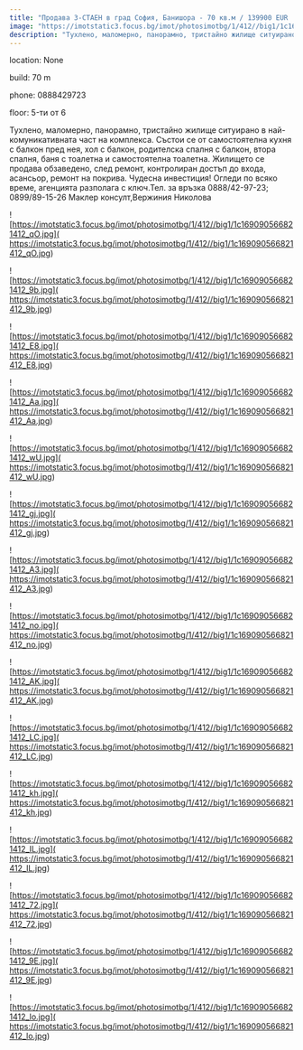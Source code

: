 ```yaml
---
title: "Продава 3-СТАЕН в град София, Банишора - 70 кв.м / 139900 EUR :: imot.bg Обява"
image: "https://imotstatic3.focus.bg/imot/photosimotbg/1/412//big1/1c169090566821412_UY.jpg"
description: "Тухлено, маломерно, панорамно, тристайно жилище ситуирано в най-комуникативната част на комплекса. Състои се от самостоятелна кухня с балкон пред нея, хол с балкон, родителска спалня с балкон, втора спалня, баня с тоалетна и самостоятелна тоалетна. Жилището се продава обзаведено, след ремонт, контролиран достъп до входа, асансьор, ремонт на покрива. Чудесна инвестиция! Огледи по всяко време, агенцията разполага с ключ.Тел. за връзка 0888/42-97-23; 0899/89-15-26 Маклер консулт,Вержиния Николова"
---
```


location: None

build: 70 m

phone: 0888429723

floor: 5-ти от 6

Тухлено, маломерно, панорамно, тристайно жилище ситуирано в най-комуникативната част на комплекса. Състои се от самостоятелна кухня с балкон пред нея, хол с балкон, родителска спалня с балкон, втора спалня, баня с тоалетна и самостоятелна тоалетна. Жилището се продава обзаведено, след ремонт, контролиран достъп до входа, асансьор, ремонт на покрива. Чудесна инвестиция! Огледи по всяко време, агенцията разполага с ключ.Тел. за връзка 0888/42-97-23; 0899/89-15-26 Маклер консулт,Вержиния Николова


![https://imotstatic3.focus.bg/imot/photosimotbg/1/412//big1/1c169090566821412_qO.jpg]( https://imotstatic3.focus.bg/imot/photosimotbg/1/412//big1/1c169090566821412_qO.jpg)


![https://imotstatic3.focus.bg/imot/photosimotbg/1/412//big1/1c169090566821412_9b.jpg]( https://imotstatic3.focus.bg/imot/photosimotbg/1/412//big1/1c169090566821412_9b.jpg)


![https://imotstatic3.focus.bg/imot/photosimotbg/1/412//big1/1c169090566821412_E8.jpg]( https://imotstatic3.focus.bg/imot/photosimotbg/1/412//big1/1c169090566821412_E8.jpg)


![https://imotstatic3.focus.bg/imot/photosimotbg/1/412//big1/1c169090566821412_Aa.jpg]( https://imotstatic3.focus.bg/imot/photosimotbg/1/412//big1/1c169090566821412_Aa.jpg)


![https://imotstatic3.focus.bg/imot/photosimotbg/1/412//big1/1c169090566821412_wU.jpg]( https://imotstatic3.focus.bg/imot/photosimotbg/1/412//big1/1c169090566821412_wU.jpg)


![https://imotstatic3.focus.bg/imot/photosimotbg/1/412//big1/1c169090566821412_gj.jpg]( https://imotstatic3.focus.bg/imot/photosimotbg/1/412//big1/1c169090566821412_gj.jpg)


![https://imotstatic3.focus.bg/imot/photosimotbg/1/412//big1/1c169090566821412_A3.jpg]( https://imotstatic3.focus.bg/imot/photosimotbg/1/412//big1/1c169090566821412_A3.jpg)


![https://imotstatic3.focus.bg/imot/photosimotbg/1/412//big1/1c169090566821412_no.jpg]( https://imotstatic3.focus.bg/imot/photosimotbg/1/412//big1/1c169090566821412_no.jpg)


![https://imotstatic3.focus.bg/imot/photosimotbg/1/412//big1/1c169090566821412_AK.jpg]( https://imotstatic3.focus.bg/imot/photosimotbg/1/412//big1/1c169090566821412_AK.jpg)


![https://imotstatic3.focus.bg/imot/photosimotbg/1/412//big1/1c169090566821412_LC.jpg]( https://imotstatic3.focus.bg/imot/photosimotbg/1/412//big1/1c169090566821412_LC.jpg)


![https://imotstatic3.focus.bg/imot/photosimotbg/1/412//big1/1c169090566821412_kh.jpg]( https://imotstatic3.focus.bg/imot/photosimotbg/1/412//big1/1c169090566821412_kh.jpg)


![https://imotstatic3.focus.bg/imot/photosimotbg/1/412//big1/1c169090566821412_IL.jpg]( https://imotstatic3.focus.bg/imot/photosimotbg/1/412//big1/1c169090566821412_IL.jpg)


![https://imotstatic3.focus.bg/imot/photosimotbg/1/412//big1/1c169090566821412_72.jpg]( https://imotstatic3.focus.bg/imot/photosimotbg/1/412//big1/1c169090566821412_72.jpg)


![https://imotstatic3.focus.bg/imot/photosimotbg/1/412//big1/1c169090566821412_9E.jpg]( https://imotstatic3.focus.bg/imot/photosimotbg/1/412//big1/1c169090566821412_9E.jpg)


![https://imotstatic3.focus.bg/imot/photosimotbg/1/412//big1/1c169090566821412_lo.jpg]( https://imotstatic3.focus.bg/imot/photosimotbg/1/412//big1/1c169090566821412_lo.jpg)


